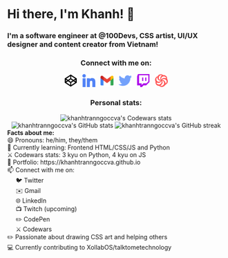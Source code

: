 <h1>Hi there, I'm Khanh! 👋</h1>

<!-- <img src="https://raw.githubusercontent.com/khanhtranngoccva/khanhtranngoccva/main/creeper.svg"> -->

<h3>I'm a software engineer at @100Devs, CSS artist, UI/UX designer and content creator from Vietnam!</h3>

<section align="center">
    <h3>Connect with me on:</h3>
    <div>
        <a href="https://codepen.io/khanhtranngoccva"><img width="30px" height="30px" src="https://raw.githubusercontent.com/khanhtranngoccva/khanhtranngoccva/main/img/codepen.svg" alt="CodePen"></a>
        &nbsp;
        <a href="https://linkedin.com/in/khanhtranngoccva"><img width="30px" height="30px" src="https://raw.githubusercontent.com/khanhtranngoccva/khanhtranngoccva/main/img/linkedin.svg" alt="LinkedIn"></a>
        &nbsp;
        <a href="mailto://khanhtranngoccva@gmail.com"><img width="30px" height="30px" src="https://raw.githubusercontent.com/khanhtranngoccva/khanhtranngoccva/main/img/gmail.svg" alt="Email"></a>
        &nbsp;
        <a href="https://twitter.com/khanhtncva"><img width="30px" height="30px" src="https://raw.githubusercontent.com/khanhtranngoccva/khanhtranngoccva/main/img/twitter.svg" alt="Twitter"></a>
        &nbsp;
        <a href="#"><img width="30px" height="30px" src="https://raw.githubusercontent.com/khanhtranngoccva/khanhtranngoccva/main/img/twitch.svg" alt="Twitch"></a>
        &nbsp;
        <a href="https://codewars.com/users/khanhtranngoccva"><img width="30px" height="30px" src="https://raw.githubusercontent.com/khanhtranngoccva/khanhtranngoccva/main/img/codewars.svg" alt="Codewars"></a>
    </div>
</section>

<section align="center">
    <h3>Personal stats:</h3>
    <div>
        <img width="300px" src="https://www.codewars.com/users/khanhtranngoccva/badges/large" alt="khanhtranngoccva's Codewars stats">
    </div>
    <div>
        <img width="300px" src="https://github-readme-stats.vercel.app/api?username=khanhtranngoccva" alt="khanhtranngoccva's GitHub stats"/>
        <img width="300px" src="https://github-readme-streak-stats.herokuapp.com/?user=khanhtranngoccva" alt="khanhtranngoccva's GitHub streak"/>
    </div>
</section>

<div><b>Facts about me:</b></div>
<div>😄 Pronouns: he/him, they/them</div>
<div>🌱 Currently learning: Frontend HTML/CSS/JS and Python</div>
<div>⚔️ Codewars stats: 3 kyu on Python, 4 kyu on JS</div>
<div>💼 Portfolio: https://khanhtranngoccva.github.io</div>
<div>📫 Connect with me on:
  <div>
    <div>&nbsp;&nbsp;&nbsp;&nbsp;&nbsp;🐦 Twitter <a href="https://twitter.com/khanhtncva"></a></div>
    <div>&nbsp;&nbsp;&nbsp;&nbsp;&nbsp;✉️ Gmail <a href="mailto:khanhtranngoccva@gmail.com"></a></div>
    <div>&nbsp;&nbsp;&nbsp;&nbsp;&nbsp;🌐 LinkedIn <a href="https://linkedin.com/in/khanhtranngoccva"></a></div>
    <div>&nbsp;&nbsp;&nbsp;&nbsp;&nbsp;📺 Twitch (upcoming)</div>
    <div>&nbsp;&nbsp;&nbsp;&nbsp;&nbsp;✏️ CodePen <a href="https://codepen.io/khanhtranngoccva"></a></div>
    <div>&nbsp;&nbsp;&nbsp;&nbsp;&nbsp;⚔️ Codewars <a href="https://www.codewars.com/users/khanhtranngoccva"></a></div>
  </div>
</div>
<div>✏️ Passionate about drawing CSS art and helping others</div>
<div>💻 Currently contributing to XollabOS/talktometechnology</div>


<p>&nbsp;</p>


